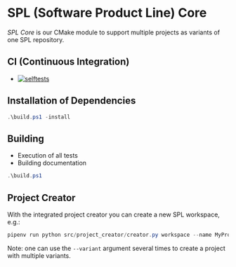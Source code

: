# SPL (Software Product Line) Core

_SPL Core_ is our CMake module to support multiple projects as variants of one SPL repository.

## CI (Continuous Integration)

-   [![selftests](https://github.com/avengineers/spl/actions/workflows/test.yml/badge.svg)](https://github.com/avengineers/spl/actions/workflows/test.yml)

## Installation of Dependencies

```powershell
.\build.ps1 -install
```

## Building

-   Execution of all tests
-   Building documentation

```powershell
.\build.ps1
```

## Project Creator

With the integrated project creator you can create a new SPL workspace, e.g.:

```powershell
pipenv run python src/project_creator/creator.py workspace --name MyProject --variant FLV1/SYS1 --out_dir C:\dev
```

Note: one can use the `--variant` argument several times to create a project with multiple variants.
